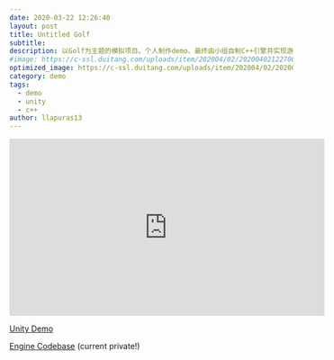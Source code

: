 ```yaml
---
date: 2020-03-22 12:26:40
layout: post
title: Untitled Golf
subtitle: 
description: 以Golf为主题的模拟项目。个人制作demo、最终由小组自制C++引擎并实现游戏。队内任美术、负责部分引擎和玩法coding。
#image: https://c-ssl.duitang.com/uploads/item/202004/02/20200402122700_elsZt.thumb.600_0.jpeg
optimized_image: https://c-ssl.duitang.com/uploads/item/202004/02/20200402141534_LVVEX.thumb.600_0.gif
category: demo
tags:
  - demo
  - unity
  - c++
author: llapuras13
---
```


<iframe width="560" height="315" src="https://www.youtube.com/embed/YAd2ZzEtEFk" frameborder="0" allow="accelerometer; autoplay; encrypted-media; gyroscope; picture-in-picture" allowfullscreen></iframe>

[Unity Demo](https://github.com/llapuras/LapuGolfGame/tree/master/LapuGolf)

[Engine Codebase](https://github.com/Kney-Delach/Hidden-Client) (current private!)